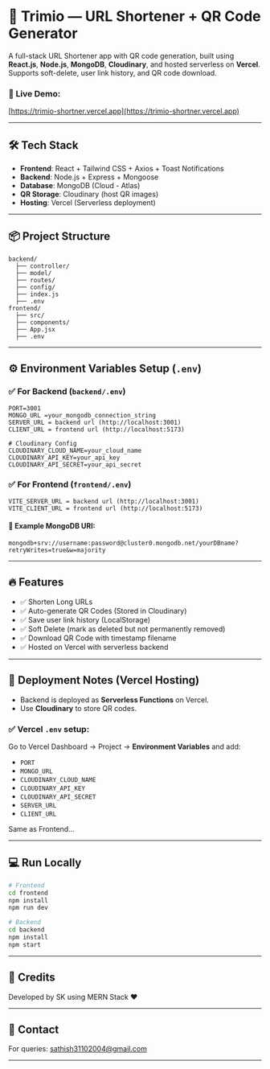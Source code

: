 # 🔗 Trimio — URL Shortener + QR Code Generator

A full-stack URL Shortener app with QR code generation, built using **React.js**, **Node.js**, **MongoDB**, **Cloudinary**, and hosted serverless on **Vercel**.
Supports soft-delete, user link history, and QR code download.

### 🚀 Live Demo:

[https://trimio-shortner.vercel.app](https://trimio-shortner.vercel.app)

---

## 🛠 Tech Stack

* **Frontend**: React + Tailwind CSS + Axios + Toast Notifications
* **Backend**: Node.js + Express + Mongoose
* **Database**: MongoDB (Cloud - Atlas)
* **QR Storage**: Cloudinary (host QR images)
* **Hosting**: Vercel (Serverless deployment)

---

## 📦 Project Structure

```
backend/
  ├── controller/
  ├── model/
  ├── routes/
  ├── config/
  ├── index.js
  ├── .env
frontend/
  ├── src/
  ├── components/
  ├── App.jsx
  ├── .env
```

---

## ⚙️ Environment Variables Setup (`.env`)

### ✅ For **Backend** (`backend/.env`)

```env
PORT=3001
MONGO_URL =your_mongodb_connection_string
SERVER_URL = backend url (http://localhost:3001)
CLIENT_URL = frontend url (http://localhost:5173)

# Cloudinary Config
CLOUDINARY_CLOUD_NAME=your_cloud_name
CLOUDINARY_API_KEY=your_api_key
CLOUDINARY_API_SECRET=your_api_secret
```
### ✅ For **Frontend** (`frontend/.env`)

```env
VITE_SERVER_URL = backend url (http://localhost:3001)
VITE_CLIENT_URL = frontend url (http://localhost:5173)

```

#### 📌 Example MongoDB URI:

```
mongodb+srv://username:password@cluster0.mongodb.net/yourDBname?retryWrites=true&w=majority
```

---

## 🔥 Features

* ✅ Shorten Long URLs
* ✅ Auto-generate QR Codes (Stored in Cloudinary)
* ✅ Save user link history (LocalStorage)
* ✅ Soft Delete (mark as deleted but not permanently removed)
* ✅ Download QR Code with timestamp filename
* ✅ Hosted on Vercel with serverless backend

---

## 🚀 Deployment Notes (Vercel Hosting)

* Backend is deployed as **Serverless Functions** on Vercel.
* Use **Cloudinary** to store QR codes.

### ✅ Vercel `.env` setup:

Go to Vercel Dashboard → Project → **Environment Variables** and add:
* `PORT`
* `MONGO_URL`
* `CLOUDINARY_CLOUD_NAME`
* `CLOUDINARY_API_KEY`
* `CLOUDINARY_API_SECRET`
* `SERVER_URL`
* `CLIENT_URL`

Same as Frontend...

---

## 💻 Run Locally

```bash
# Frontend
cd frontend
npm install
npm run dev

# Backend
cd backend
npm install
npm start
```

---

## 🤝 Credits

Developed by SK using MERN Stack ❤️

---

## 📩 Contact

For queries: [sathish31102004@gmail.com](mailto:sathish31102004@gmail.com)

---
